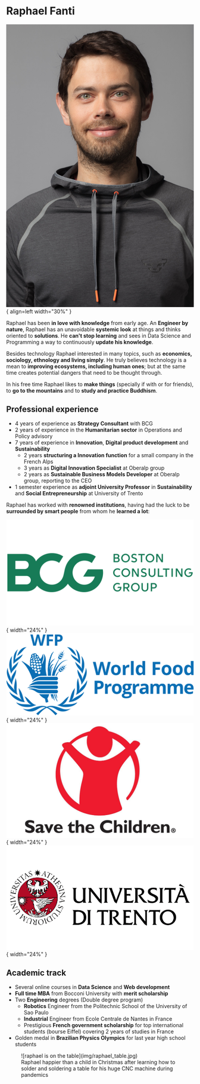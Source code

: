 # Raphael Fanti 
![raphael](img/profile.jpg){ align=left width="30%" }


Raphael has been **in love with knowledge** from early age. An **Engineer by nature**, Raphael has an unavoidable **systemic look** at things and thinks oriented to **solutions**. He **can't stop learning** and sees in Data Science and Programming a way to continuously **update his knowledge**.

Besides technology Raphael interested in many topics, such as **economics,  sociology, ethnology and living simply**. He truly believes technology is a mean to **improving ecosystems, including human ones**; but at the same time creates potential dangers that need to be thought through.

In his free time Raphael likes to **make things** (specially if with or for friends), to **go to the mountains** and to **study and practice Buddhism**.

## Professional experience

- 4 years of experience as **Strategy Consultant** with BCG
- 2 years of experience in the **Humanitarian sector** in Operations and Policy advisory
- 7 years of experience in **Innovation**, **Digital product development** and **Sustainability**
	- 2 years **structuring a Innovation function** for a small company in the French Alps
	- 3 years as **Digital Innovation Specialist** at Oberalp group
	- 2 years as **Sustainable Business Models Developer** at Oberalp group, reporting to  the CEO
- 1 semester experience as **adjoint University Professor** in **Sustainability** and **Social Entrepreneurship** at University of Trento

Raphael has worked with **renowned institutions**, having had the luck to be **surrounded by smart people** from whom he **learned a lot**:

![bcg logo](img/BGG-Logo.png){ width="24%" }
![wfp logo](img/wfp-logo.png){ width="24%" }
![stc logo](img/save-the-children-logo.jpg){ width="24%" }
![unitn logo](img/universita-di-trento-logo.jpg){ width="24%" }

## Academic track

* Several online courses in **Data Science** and **Web development**
* **Full time MBA** from Bocconi University with **merit scholarship**
* Two **Engineering** degrees (Double degree program)
	* **Robotics** Engineer from the Politechnic School of the University of Sao Paulo
	* **Industrial** Engineer from Ecole Centrale de Nantes in France
	* Prestigious **French government scholarship** for top international students (bourse Eiffel) covering 2 years of studies in France
* Golden medal in **Brazilian Physics Olympics** for last year high school students

<figure markdown>
  ![raphael is on the table](img/raphael_table.jpg)
  <figcaption>Raphael happier than a child in Christmas after learning how to solder and soldering a table for his huge CNC machine during pandemics</figcaption>
</figure>